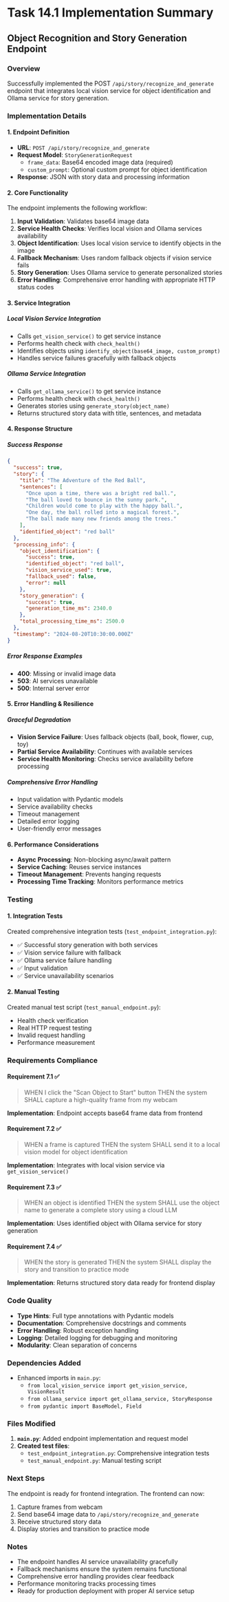 # Task 14.1 Implementation Summary

## Object Recognition and Story Generation Endpoint

### Overview

Successfully implemented the POST `/api/story/recognize_and_generate` endpoint that integrates local vision service for object identification and Ollama service for story generation.

### Implementation Details

#### 1. Endpoint Definition

- **URL**: `POST /api/story/recognize_and_generate`
- **Request Model**: `StoryGenerationRequest`
  - `frame_data`: Base64 encoded image data (required)
  - `custom_prompt`: Optional custom prompt for object identification
- **Response**: JSON with story data and processing information

#### 2. Core Functionality

The endpoint implements the following workflow:

1. **Input Validation**: Validates base64 image data
2. **Service Health Checks**: Verifies local vision and Ollama services availability
3. **Object Identification**: Uses local vision service to identify objects in the image
4. **Fallback Mechanism**: Uses random fallback objects if vision service fails
5. **Story Generation**: Uses Ollama service to generate personalized stories
6. **Error Handling**: Comprehensive error handling with appropriate HTTP status codes

#### 3. Service Integration

##### Local Vision Service Integration

- Calls `get_vision_service()` to get service instance
- Performs health check with `check_health()`
- Identifies objects using `identify_object(base64_image, custom_prompt)`
- Handles service failures gracefully with fallback objects

##### Ollama Service Integration

- Calls `get_ollama_service()` to get service instance
- Performs health check with `check_health()`
- Generates stories using `generate_story(object_name)`
- Returns structured story data with title, sentences, and metadata

#### 4. Response Structure

##### Success Response

```json
{
  "success": true,
  "story": {
    "title": "The Adventure of the Red Ball",
    "sentences": [
      "Once upon a time, there was a bright red ball.",
      "The ball loved to bounce in the sunny park.",
      "Children would come to play with the happy ball.",
      "One day, the ball rolled into a magical forest.",
      "The ball made many new friends among the trees."
    ],
    "identified_object": "red ball"
  },
  "processing_info": {
    "object_identification": {
      "success": true,
      "identified_object": "red ball",
      "vision_service_used": true,
      "fallback_used": false,
      "error": null
    },
    "story_generation": {
      "success": true,
      "generation_time_ms": 2340.0
    },
    "total_processing_time_ms": 2500.0
  },
  "timestamp": "2024-08-20T10:30:00.000Z"
}
```

##### Error Response Examples

- **400**: Missing or invalid image data
- **503**: AI services unavailable
- **500**: Internal server error

#### 5. Error Handling & Resilience

##### Graceful Degradation

- **Vision Service Failure**: Uses fallback objects (ball, book, flower, cup, toy)
- **Partial Service Availability**: Continues with available services
- **Service Health Monitoring**: Checks service availability before processing

##### Comprehensive Error Handling

- Input validation with Pydantic models
- Service availability checks
- Timeout management
- Detailed error logging
- User-friendly error messages

#### 6. Performance Considerations

- **Async Processing**: Non-blocking async/await pattern
- **Service Caching**: Reuses service instances
- **Timeout Management**: Prevents hanging requests
- **Processing Time Tracking**: Monitors performance metrics

### Testing

#### 1. Integration Tests

Created comprehensive integration tests (`test_endpoint_integration.py`):

- ✅ Successful story generation with both services
- ✅ Vision service failure with fallback
- ✅ Ollama service failure handling
- ✅ Input validation
- ✅ Service unavailability scenarios

#### 2. Manual Testing

Created manual test script (`test_manual_endpoint.py`):

- Health check verification
- Real HTTP request testing
- Invalid request handling
- Performance measurement

### Requirements Compliance

#### Requirement 7.1 ✅

> WHEN I click the "Scan Object to Start" button THEN the system SHALL capture a high-quality frame from my webcam

**Implementation**: Endpoint accepts base64 frame data from frontend

#### Requirement 7.2 ✅

> WHEN a frame is captured THEN the system SHALL send it to a local vision model for object identification

**Implementation**: Integrates with local vision service via `get_vision_service()`

#### Requirement 7.3 ✅

> WHEN an object is identified THEN the system SHALL use the object name to generate a complete story using a cloud LLM

**Implementation**: Uses identified object with Ollama service for story generation

#### Requirement 7.4 ✅

> WHEN the story is generated THEN the system SHALL display the story and transition to practice mode

**Implementation**: Returns structured story data ready for frontend display

### Code Quality

- **Type Hints**: Full type annotations with Pydantic models
- **Documentation**: Comprehensive docstrings and comments
- **Error Handling**: Robust exception handling
- **Logging**: Detailed logging for debugging and monitoring
- **Modularity**: Clean separation of concerns

### Dependencies Added

- Enhanced imports in `main.py`:
  - `from local_vision_service import get_vision_service, VisionResult`
  - `from ollama_service import get_ollama_service, StoryResponse`
  - `from pydantic import BaseModel, Field`

### Files Modified

1. **`main.py`**: Added endpoint implementation and request model
2. **Created test files**:
   - `test_endpoint_integration.py`: Comprehensive integration tests
   - `test_manual_endpoint.py`: Manual testing script

### Next Steps

The endpoint is ready for frontend integration. The frontend can now:

1. Capture frames from webcam
2. Send base64 image data to `/api/story/recognize_and_generate`
3. Receive structured story data
4. Display stories and transition to practice mode

### Notes

- The endpoint handles AI service unavailability gracefully
- Fallback mechanisms ensure the system remains functional
- Comprehensive error handling provides clear feedback
- Performance monitoring tracks processing times
- Ready for production deployment with proper AI service setup

